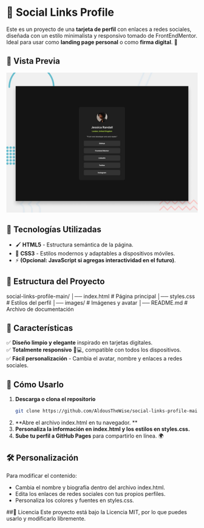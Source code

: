 # 🔗 Social Links Profile

Este es un proyecto de una **tarjeta de perfil** con enlaces a redes sociales, diseñada con un estilo minimalista y responsivo tomado de FrontEndMentor. Ideal para usar como **landing page personal** o como **firma digital**. 🚀  

## 🎨 Vista Previa

![Vista previa del perfil](preview.jpg)

## 🚀 Tecnologías Utilizadas

- 🖌️ **HTML5** - Estructura semántica de la página.
- 🎨 **CSS3** - Estilos modernos y adaptables a dispositivos móviles.
- ⚡ **(Opcional: JavaScript si agregas interactividad en el futuro)**.

## 📂 Estructura del Proyecto

social-links-profile-main/ 
                       │── index.html # Página principal 
                       │── styles.css # Estilos del perfil 
                       │── images/ # Imágenes y avatar 
                       │── README.md # Archivo de documentación


## 🎯 Características

✅ **Diseño limpio y elegante** inspirado en tarjetas digitales.  
✅ **Totalmente responsivo** 📱💻, compatible con todos los dispositivos.  
✅ **Fácil personalización** - Cambia el avatar, nombre y enlaces a redes sociales.  

## 🚀 Cómo Usarlo

1. **Descarga o clona el repositorio**  
   ```sh
   git clone https://github.com/AldousTheWise/social-links-profile-main.git

2. **Abre el archivo index.html en tu navegador. **
3. **Personaliza la información en index.html y los estilos en styles.css.**
4. **Sube tu perfil a GitHub Pages** para compartirlo en línea. 🌍

## 🛠️ Personalización
Para modificar el contenido:

- Cambia el nombre y biografía dentro del archivo index.html.
- Edita los enlaces de redes sociales con tus propios perfiles.
- Personaliza los colores y fuentes en styles.css.

##📜 Licencia
Este proyecto está bajo la Licencia MIT, por lo que puedes usarlo y modificarlo libremente.

